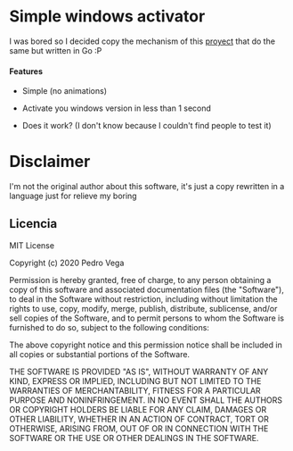 # Simple windows activator

I was bored so I decided copy the mechanism of this [proyect](https://github.com/wrrulos/WinFree/blob/main/WinFree.bat) that do the same but written in Go :P

#### Features

- Simple (no animations)

- Activate you windows version in less than 1 second

- Does it work? (I don't know because I couldn't find people to test it)


# Disclaimer

I'm not the original author about this software, it's just a copy rewritten in a language just for relieve my boring

## Licencia
MIT License

Copyright (c) 2020 Pedro Vega

Permission is hereby granted, free of charge, to any person obtaining a copy of this software and associated documentation files (the "Software"), to deal in the Software without restriction, including without limitation the rights to use, copy, modify, merge, publish, distribute, sublicense, and/or sell copies of the Software, and to permit persons to whom the Software is furnished to do so, subject to the following conditions:

The above copyright notice and this permission notice shall be included in all copies or substantial portions of the Software.

THE SOFTWARE IS PROVIDED "AS IS", WITHOUT WARRANTY OF ANY KIND, EXPRESS OR IMPLIED, INCLUDING BUT NOT LIMITED TO THE WARRANTIES OF MERCHANTABILITY, FITNESS FOR A PARTICULAR PURPOSE AND NONINFRINGEMENT. IN NO EVENT SHALL THE AUTHORS OR COPYRIGHT HOLDERS BE LIABLE FOR ANY CLAIM, DAMAGES OR OTHER LIABILITY, WHETHER IN AN ACTION OF CONTRACT, TORT OR OTHERWISE, ARISING FROM, OUT OF OR IN CONNECTION WITH THE SOFTWARE OR THE USE OR OTHER DEALINGS IN THE SOFTWARE.